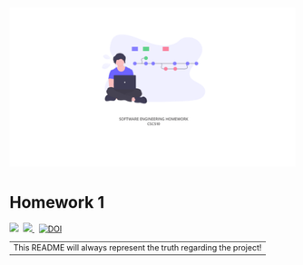 # ![SE](./etc/repoBanner.PNG)
# Homework 1
<p>
    <img src="https://img.shields.io/badge/language-python-orange.svg">&nbsp; 
    <a href="https://travis-ci.com/github/varsha5595/seng-group-16">
        <img src="https://travis-ci.com/varsha5595/seng-group-16.svg?branch=master" />
    </a>&nbsp;
    <a href="https://zenodo.org/badge/latestdoi/287658342">
        <img src="https://zenodo.org/badge/287658342.svg" alt="DOI">
    </a>
</p>
<table>
    <tr>
        <td>
            This README will always represent the truth regarding the project!
        </td>
    </tr>
</table>
